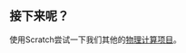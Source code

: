 ## 接下来呢？

使用Scratch尝试一下我们其他的[物理计算项目](https://projects.raspberrypi.org/en/projects?software%5B%5D=scratch&hardware%5B%5D=electronic-components)。